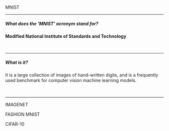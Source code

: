 MNIST


---
##### What does the 'MNIST' acronym stand for? 

**Modified National Institute of Standards and Technology**

<br> 

---

##### What is it? 

It is a large collection of images of hand-written digits, and is a frequently used benchmark for computer vision machine learning models. 

<br>

---




IMAGENET

FASHION MNIST

CIFAR-10